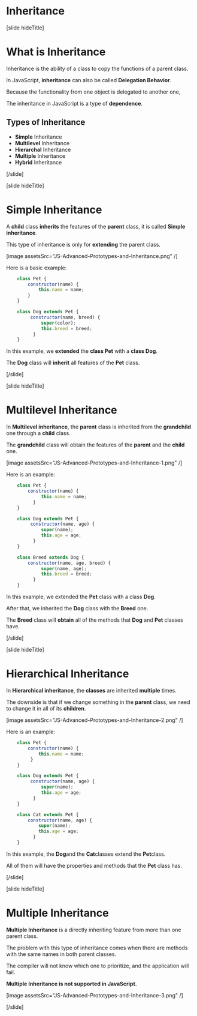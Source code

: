 # Inheritance

[slide hideTitle]

# What is Inheritance

Inheritance is the ability of a class to copy the functions of a parent class.

In JavaScript, **inheritance** can also be called **Delegation Behavior**.

Because the functionality from one object is delegated to another one, 

The inheritance in JavaScript is a type of **dependence**.

## Types of Inheritance

-  **Simple** Inheritance
-  **Multilevel** Inheritance
-  **Hierarchal** Inheritance
-  **Multiple** Inheritance
-  **Hybrid** Inheritance

[/slide]


[slide hideTitle]

# Simple Inheritance

A **child** class **inherits** the features of the **parent** class, it is called **Simple inheritance**. 

This type of inheritance is only for **extending** the parent class.

[image assetsSrc="JS-Advanced-Prototypes-and-Inheritance.png" /]

Here is a basic example:

```js
    class Pet {
        constructor(name) {
            this.name = name;
        }
    }

    class Dog extends Pet {
         constructor(name, breed) {
             super(color);
             this.breed = breed;
          }
    }
```

In this example, we **extended** the **class Pet** with a **class Dog**. 

The **Dog** class will **inherit** all features of the **Pet** class.

[/slide]

[slide hideTitle]

# Multilevel Inheritance

In **Multilevel inheritance**, the **parent** class is inherited from the **grandchild** one through a **child** class.

The **grandchild** class will obtain the features of the **parent** and the **child** one.

[image assetsSrc="JS-Advanced-Prototypes-and-Inheritance-1.png" /]

Here is an example:

```js
    class Pet {
        constructor(name) {
             this.name = name;
          }
    }

    class Dog extends Pet {
         constructor(name, age) {
             super(name);
             this.age = age;
          }
    }

    class Breed extends Dog {
        constructor(name, age, breed) {
             super(name, age);
             this.breed = breed;
          }
    }
```

In this example, we extended the **Pet** class with a class **Dog**. 

After that, we inherited the **Dog** class with the **Breed** one. 

The **Breed** class will **obtain** all of the methods that **Dog** and **Pet** classes have.

[/slide]

[slide hideTitle]

# Hierarchical Inheritance

In **Hierarchical inheritance**, the **classes** are inherited **multiple** times. 

The downside is that if we change something in the **parent** class, we need to change it in all of its **children**.

[image assetsSrc="JS-Advanced-Prototypes-and-Inheritance-2.png" /]

Here is an example:

```js
    class Pet {
        constructor(name) {
            this.name = name;
         }
    }

    class Dog extends Pet {
         constructor(name, age) {
             super(name);
             this.age = age;
          }
    }

    class Cat extends Pet {
        constructor(name, age) {
            super(name);
            this.age = age;
          }
    }
```

In this example, the **Dog**and the **Cat**classes extend the **Pet**class.

All of them will have the properties and methods that the **Pet** class has.

[/slide]

[slide hideTitle]
# Multiple Inheritance

**Multiple Inheritance** is a directly inheriting feature from more than one parent class.

The problem with this type of inheritance comes when there are methods with the same names in both parent classes. 

The compiler will not know which one to prioritize, and the application will fail.

**Multiple Inheritance is not supported in JavaScript.**

[image assetsSrc="JS-Advanced-Prototypes-and-Inheritance-3.png" /]

[/slide]
